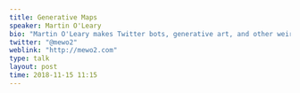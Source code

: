 ```yaml
---
title: Generative Maps
speaker: Martin O'Leary
bio: "Martin O'Leary makes Twitter bots, generative art, and other weird bits and pieces about landscapes, maps, and imagined places. He was a glaciologist working on ice/ocean interactions at the Glaciology Group in the Geography Department, Swansea University, primarily using computer models and remote sensing data to study processes at the fronts of tidewater glaciers. He is now in charge of exhibit design at the Life Science Centre in Newcastle."
twitter: "@mewo2"
weblink: "http://mewo2.com"
type: talk
layout: post
time: 2018-11-15 11:15
---
```

